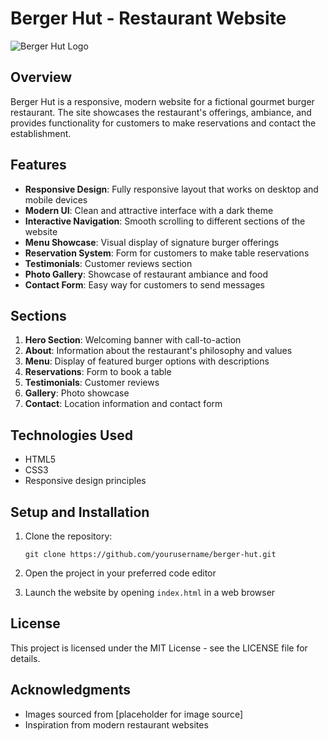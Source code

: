 # Berger Hut - Restaurant Website

![Berger Hut Logo](iconlogo.png)

## Overview

Berger Hut is a responsive, modern website for a fictional gourmet burger restaurant. The site showcases the restaurant's offerings, ambiance, and provides functionality for customers to make reservations and contact the establishment.

## Features

- **Responsive Design**: Fully responsive layout that works on desktop and mobile devices
- **Modern UI**: Clean and attractive interface with a dark theme
- **Interactive Navigation**: Smooth scrolling to different sections of the website
- **Menu Showcase**: Visual display of signature burger offerings
- **Reservation System**: Form for customers to make table reservations
- **Testimonials**: Customer reviews section
- **Photo Gallery**: Showcase of restaurant ambiance and food
- **Contact Form**: Easy way for customers to send messages

## Sections

1. **Hero Section**: Welcoming banner with call-to-action
2. **About**: Information about the restaurant's philosophy and values
3. **Menu**: Display of featured burger options with descriptions
4. **Reservations**: Form to book a table
5. **Testimonials**: Customer reviews
6. **Gallery**: Photo showcase
7. **Contact**: Location information and contact form

## Technologies Used

- HTML5
- CSS3
- Responsive design principles

## Setup and Installation

1. Clone the repository:
   ```
   git clone https://github.com/yourusername/berger-hut.git
   ```

2. Open the project in your preferred code editor

3. Launch the website by opening `index.html` in a web browser

## License

This project is licensed under the MIT License - see the LICENSE file for details.

## Acknowledgments

- Images sourced from [placeholder for image source]
- Inspiration from modern restaurant websites
